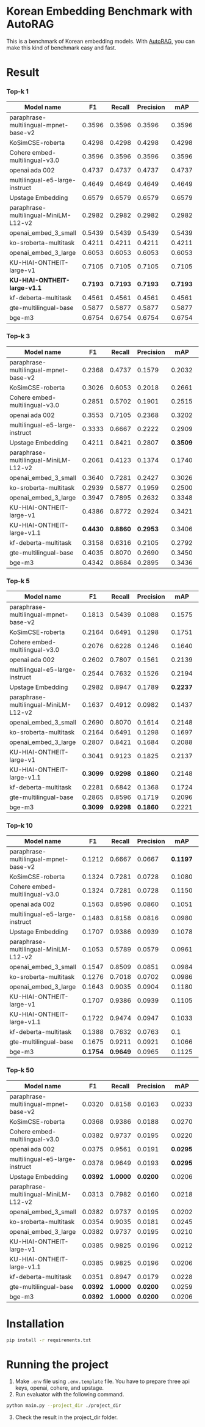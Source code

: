 # Korean Embedding Benchmark with AutoRAG

This is a benchmark of Korean embedding models. 
With [AutoRAG](https://github.com/Marker-Inc-Korea/AutoRAG), you can make this kind of benchmark easy and fast.


# Result

### Top-k 1

| Model name                            | F1         | Recall     | Precision  | mAP        | mRR        | NDCG       |
|---------------------------------------|------------|------------|------------|------------|------------|------------|
| paraphrase-multilingual-mpnet-base-v2 | 0.3596     | 0.3596     | 0.3596     | 0.3596     | 0.3596     | 0.3596     |
| KoSimCSE-roberta                      | 0.4298     | 0.4298     | 0.4298     | 0.4298     | 0.4298     | 0.4298     |
| Cohere embed-multilingual-v3.0        | 0.3596     | 0.3596     | 0.3596     | 0.3596     | 0.3596     | 0.3596     |
| openai ada 002                        | 0.4737     | 0.4737     | 0.4737     | 0.4737     | 0.4737     | 0.4737     |
| multilingual-e5-large-instruct        | 0.4649     | 0.4649     | 0.4649     | 0.4649     | 0.4649     | 0.4649     |
| Upstage Embedding                     | 0.6579     | 0.6579     | 0.6579     | 0.6579     | 0.6579     | 0.6579     |
| paraphrase-multilingual-MiniLM-L12-v2 | 0.2982     | 0.2982     | 0.2982     | 0.2982     | 0.2982     | 0.2982     |
| openai_embed_3_small                  | 0.5439     | 0.5439     | 0.5439     | 0.5439     | 0.5439     | 0.5439     |
| ko-sroberta-multitask                 | 0.4211     | 0.4211     | 0.4211     | 0.4211     | 0.4211     | 0.4211     |
| openai_embed_3_large                  | 0.6053     | 0.6053     | 0.6053     | 0.6053     | 0.6053     | 0.6053     |
| KU-HIAI-ONTHEIT-large-v1              | 0.7105     | 0.7105     | 0.7105     | 0.7105     | 0.7105     | 0.7105     |
| **KU-HIAI-ONTHEIT-large-v1.1**        | **0.7193** | **0.7193** | **0.7193** | **0.7193** | **0.7193** | **0.7193** |
| kf-deberta-multitask                  | 0.4561     | 0.4561     | 0.4561     | 0.4561     | 0.4561     | 0.4561     |
| gte-multilingual-base                 | 0.5877     | 0.5877     | 0.5877     | 0.5877     | 0.5877     | 0.5877     |
| bge-m3                                | 0.6754     | 0.6754     | 0.6754     | 0.6754     | 0.6754     | 0.6754     |

### Top-k 3

| Model name                            | F1         | Recall     | Precision  | mAP        | mRR        | NDCG       |
|---------------------------------------|------------|------------|------------|------------|------------|------------|
| paraphrase-multilingual-mpnet-base-v2 | 0.2368     | 0.4737     | 0.1579     | 0.2032     | 0.2032     | 0.2712     |
| KoSimCSE-roberta                      | 0.3026     | 0.6053     | 0.2018     | 0.2661     | 0.2661     | 0.3515     |
| Cohere embed-multilingual-v3.0        | 0.2851     | 0.5702     | 0.1901     | 0.2515     | 0.2515     | 0.3321     |
| openai ada 002                        | 0.3553     | 0.7105     | 0.2368     | 0.3202     | 0.3202     | 0.4186     |
| multilingual-e5-large-instruct        | 0.3333     | 0.6667     | 0.2222     | 0.2909     | 0.2909     | 0.3856     |
| Upstage Embedding                     | 0.4211     | 0.8421     | 0.2807     | **0.3509** | **0.3509** | 0.4743     |
| paraphrase-multilingual-MiniLM-L12-v2 | 0.2061     | 0.4123     | 0.1374     | 0.1740     | 0.1740     | 0.2340     |
| openai_embed_3_small                  | 0.3640     | 0.7281     | 0.2427     | 0.3026     | 0.3026     | 0.4097     |
| ko-sroberta-multitask                 | 0.2939     | 0.5877     | 0.1959     | 0.2500     | 0.2500     | 0.3351     |
| openai_embed_3_large                  | 0.3947     | 0.7895     | 0.2632     | 0.3348     | 0.3348     | 0.4491     |
| KU-HIAI-ONTHEIT-large-v1              | 0.4386     | 0.8772     | 0.2924     | 0.3421     | 0.3421     | 0.4766     |
| KU-HIAI-ONTHEIT-large-v1.1            | **0.4430** | **0.8860** | **0.2953** | 0.3406     | 0.3406     | **0.4778** |
| kf-deberta-multitask                  | 0.3158     | 0.6316     | 0.2105     | 0.2792     | 0.2792     | 0.3679     |
| gte-multilingual-base                 | 0.4035     | 0.8070     | 0.2690     | 0.3450     | 0.3450     | 0.4614     |
| bge-m3                                | 0.4342     | 0.8684     | 0.2895     | 0.3436     | 0.3436     | 0.4757     |

### Top-k 5

| Model name                            | F1          | Recall     | Precision  | mAP        | mRR        | NDCG       |
|---------------------------------------|-------------|------------|------------|------------|------------|------------|
| paraphrase-multilingual-mpnet-base-v2 | 0.1813      | 0.5439     | 0.1088     | 0.1575     | 0.1575     | 0.2491     |
| KoSimCSE-roberta                      | 0.2164      | 0.6491     | 0.1298     | 0.1751     | 0.1751     | 0.2873     |
| Cohere embed-multilingual-v3.0        | 0.2076      | 0.6228     | 0.1246     | 0.1640     | 0.1640     | 0.2731     |
| openai ada 002                        | 0.2602      | 0.7807     | 0.1561     | 0.2139     | 0.2139     | 0.3486     |
| multilingual-e5-large-instruct        | 0.2544      | 0.7632     | 0.1526     | 0.2194     | 0.2194     | 0.3487     |
| Upstage Embedding                     | 0.2982      | 0.8947     | 0.1789     | **0.2237** | **0.2237** | 0.3822     |
| paraphrase-multilingual-MiniLM-L12-v2 | 0.1637      | 0.4912     | 0.0982     | 0.1437     | 0.1437     | 0.2264     |
| openai_embed_3_small                  | 0.2690      | 0.8070     | 0.1614     | 0.2148     | 0.2148     | 0.3553     |
| ko-sroberta-multitask                 | 0.2164      | 0.6491     | 0.1298     | 0.1697     | 0.1697     | 0.2835     |
| openai_embed_3_large                  | 0.2807      | 0.8421     | 0.1684     | 0.2088     | 0.2088     | 0.3586     |
| KU-HIAI-ONTHEIT-large-v1              | 0.3041      | 0.9123     | 0.1825     | 0.2137     | 0.2137     | 0.3783     |
| KU-HIAI-ONTHEIT-large-v1.1            | **0.3099**  | **0.9298** | **0.1860** | 0.2148     | 0.2148     | 0.3834     |
| kf-deberta-multitask                  | 0.2281      | 0.6842     | 0.1368     | 0.1724     | 0.1724     | 0.2939     |
| gte-multilingual-base                 | 0.2865      | 0.8596     | 0.1719     | 0.2096     | 0.2096     | 0.3637     |
| bge-m3                                | **0.3099**  | **0.9298** | **0.1860** | 0.2221     | 0.2221     | **0.3894** |

### Top-k 10

| Model name                            | F1           | Recall      | Precision | mAP          | mRR          | NDCG       |
|---------------------------------------|--------------|-------------|-----------|--------------|--------------|------------|
| paraphrase-multilingual-mpnet-base-v2 | 0.1212       | 0.6667      | 0.0667    | **0.1197**   | **0.1197**   | 0.2382     |
| KoSimCSE-roberta                      | 0.1324       | 0.7281      | 0.0728    | 0.1080       | 0.1080       | 0.2411     |
| Cohere embed-multilingual-v3.0        | 0.1324       | 0.7281      | 0.0728    | 0.1150       | 0.1150       | 0.2473     |
| openai ada 002                        | 0.1563       | 0.8596      | 0.0860    | 0.1051       | 0.1051       | 0.2673     |
| multilingual-e5-large-instruct        | 0.1483       | 0.8158      | 0.0816    | 0.0980       | 0.0980       | 0.2520     |
| Upstage Embedding                     | 0.1707       | 0.9386      | 0.0939    | 0.1078       | 0.1078       | 0.2848     |
| paraphrase-multilingual-MiniLM-L12-v2 | 0.1053       | 0.5789      | 0.0579    | 0.0961       | 0.0961       | 0.2006     |
| openai_embed_3_small                  | 0.1547       | 0.8509      | 0.0851    | 0.0984       | 0.0984       | 0.2593     |
| ko-sroberta-multitask                 | 0.1276       | 0.7018      | 0.0702    | 0.0986       | 0.0986       | 0.2275     |
| openai_embed_3_large                  | 0.1643       | 0.9035      | 0.0904    | 0.1180       | 0.1180       | 0.2855     |
| KU-HIAI-ONTHEIT-large-v1              | 0.1707       | 0.9386      | 0.0939    | 0.1105       | 0.1105       | 0.2860     |
| KU-HIAI-ONTHEIT-large-v1.1            | 0.1722       | 0.9474      | 0.0947    | 0.1033       | 0.1033       | 0.2822     |
| kf-deberta-multitask                  | 0.1388       | 0.7632      | 0.0763    | 0.1          | 0.1          | 0.2422     |
| gte-multilingual-base                 | 0.1675       | 0.9211      | 0.0921    | 0.1066       | 0.1066       | 0.2805     |
| bge-m3                                | **0.1754**   | **0.9649**  | 0.0965    | 0.1125       | 0.1125       | **0.2939** |

### Top-k 50

| Model name                            | F1         | Recall     | Precision  | mAP        | mRR        | NDCG       |
|---------------------------------------|------------|------------|------------|------------|------------|------------|
| paraphrase-multilingual-mpnet-base-v2 | 0.0320     | 0.8158     | 0.0163     | 0.0233     | 0.0233     | 0.1529     |
| KoSimCSE-roberta                      | 0.0368     | 0.9386     | 0.0188     | 0.0270     | 0.0270     | 0.1758     |
| Cohere embed-multilingual-v3.0        | 0.0382     | 0.9737     | 0.0195     | 0.0220     | 0.0220     | 0.1763     |
| openai ada 002                        | 0.0375     | 0.9561     | 0.0191     | **0.0295** | **0.0295** | 0.1789     |
| multilingual-e5-large-instruct        | 0.0378     | 0.9649     | 0.0193     | **0.0295** | **0.0295** | **0.1804** |
| Upstage Embedding                     | **0.0392** | **1.0000** | **0.0200** | 0.0206     | 0.0206     | 0.1776     |
| paraphrase-multilingual-MiniLM-L12-v2 | 0.0313     | 0.7982     | 0.0160     | 0.0218     | 0.0218     | 0.1503     |
| openai_embed_3_small                  | 0.0382     | 0.9737     | 0.0195     | 0.0202     | 0.0202     | 0.1731     |
| ko-sroberta-multitask                 | 0.0354     | 0.9035     | 0.0181     | 0.0245     | 0.0245     | 0.1691     |
| openai_embed_3_large                  | 0.0382     | 0.9737     | 0.0195     | 0.0210     | 0.0210     | 0.1741     |
| KU-HIAI-ONTHEIT-large-v1              | 0.0385     | 0.9825     | 0.0196     | 0.0212     | 0.0212     | 0.1758     |
| KU-HIAI-ONTHEIT-large-v1.1            | 0.0385     | 0.9825     | 0.0196     | 0.0206     | 0.0206     | 0.1750     |
| kf-deberta-multitask                  | 0.0351     | 0.8947     | 0.0179     | 0.0228     | 0.0228     | 0.1654     |
| gte-multilingual-base                 | **0.0392** | **1.0000** | **0.0200** | 0.0259     | 0.0259     | **0.1834** |
| bge-m3                                | **0.0392** | **1.0000** | **0.0200** | 0.0206     | 0.0206     | 0.1775     |

# Installation

```bash
pip install -r requirements.txt
```

# Running the project

1. Make `.env` file using `.env.template` file. You have to prepare three api keys, openai, cohere, and upstage.
2. Run evaluator with the following command.

```bash
python main.py --project_dir ./project_dir
```

3. Check the result in the project_dir folder.
